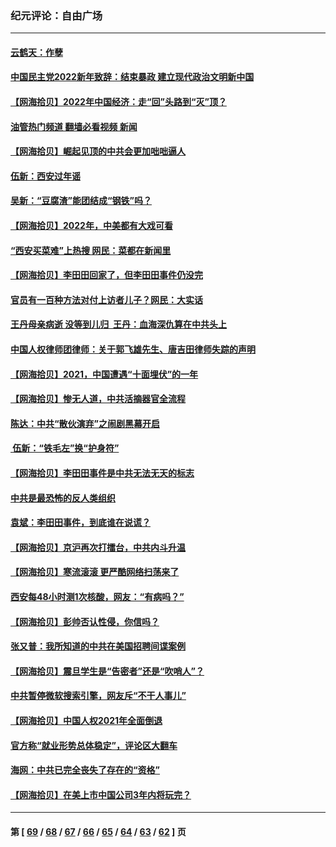 ### 纪元评论：自由广场
---
#### [云鹤天：作孽](../../pages/nsc993/n13477094.md?01030330) 
#### [中国民主党2022新年致辞：结束暴政 建立现代政治文明新中国](../../pages/nsc993/n13475379.md?01030330) 
#### [【网海拾贝】2022年中国经济：走“回”头路到“灭”顶？](../../pages/nsc993/n13474003.md?01030330) 
#### [油管热门频道 翻墙必看视频 新闻](ok?01030330)
#### [【网海拾贝】崛起见顶的中共会更加咄咄逼人](../../pages/nsc993/n13472584.md?01030330) 
#### [伍新：西安过年谣](../../pages/nsc993/n13470369.md?01030330) 
#### [吴新：“豆腐渣”能团结成“钢铁”吗？](../../pages/nsc993/n13470344.md?01030330) 
#### [【网海拾贝】2022年，中美都有大戏可看](../../pages/nsc993/n13468924.md?01030330) 
#### [“西安买菜难”上热搜 网民：菜都在新闻里](../../pages/nsc993/n13468637.md?01030330) 
#### [【网海拾贝】李田田回家了，但李田田事件仍没完](../../pages/nsc993/n13465887.md?01030330) 
#### [官员有一百种方法对付上访者儿子？网民：大实话](../../pages/nsc993/n13465561.md?01030330) 
#### [王丹母亲病逝  没等到儿归  王丹：血海深仇算在中共头上](../../pages/nsc993/n13463057.md?01030330) 
#### [中国人权律师团律师：关于郭飞雄先生、唐吉田律师失踪的声明](../../pages/nsc993/n13460929.md?01030330) 
#### [【网海拾贝】2021，中国遭遇“十面埋伏”的一年](../../pages/nsc993/n13462157.md?01030330) 
#### [【网海拾贝】惨无人道，中共活摘器官全流程](../../pages/nsc993/n13460362.md?01030330) 
#### [陈达：中共“散伙演弃”之闹剧黑幕开启](../../pages/nsc993/n13460411.md?01030330) 
#### [ 伍新：“铁毛左”换“护身符”](../../pages/nsc993/n13460399.md?01030330) 
#### [【网海拾贝】李田田事件是中共无法无天的标志](../../pages/nsc993/n13459302.md?01030330) 
#### [中共是最恐怖的反人类组织](../../pages/nsc993/n13458673.md?01030330) 
#### [袁斌：李田田事件，到底谁在说谎？](../../pages/nsc993/n13459294.md?01030330) 
#### [【网海拾贝】京沪再次打擂台，中共内斗升温](../../pages/nsc993/n13457732.md?01030330) 
#### [【网海拾贝】寒流滚滚 更严酷网络扫荡来了](../../pages/nsc993/n13455879.md?01030330) 
#### [西安每48小时测1次核酸，网友：“有病吗？”](../../pages/nsc993/n13450529.md?01030330) 
#### [【网海拾贝】彭帅否认性侵，你信吗？](../../pages/nsc993/n13450482.md?01030330) 
#### [张又普：我所知道的中共在美国招聘间谍案例](../../pages/nsc993/n13449142.md?01030330) 
#### [【网海拾贝】震旦学生是“告密者”还是“吹哨人”？](../../pages/nsc993/n13448316.md?01030330) 
#### [中共暂停微软搜索引擎，网友斥“不干人事儿”](../../pages/nsc993/n13446416.md?01030330) 
#### [【网海拾贝】中国人权2021年全面倒退](../../pages/nsc993/n13446392.md?01030330) 
#### [官方称“就业形势总体稳定”，评论区大翻车](../../pages/nsc993/n13446333.md?01030330) 
#### [海网：中共已完全丧失了存在的“资格”](../../pages/nsc993/n13445762.md?01030330) 
#### [【网海拾贝】在美上市中国公司3年内将玩完？](../../pages/nsc993/n13445178.md?01030330) 

---
#### 第 [ [69](./69.md?01030330) / [68](./68.md?01030330) / [67](./67.md?01030330) / [66](./66.md?01030330) / [65](./65.md?01030330) / [64](./64.md?01030330) / [63](./63.md?01030330) / [62](./62.md?01030330) ] 页
